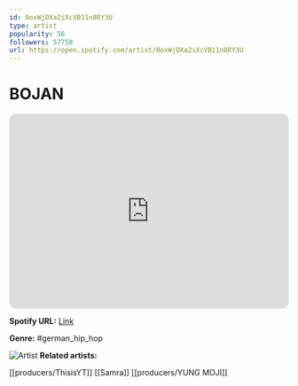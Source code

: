 ```yaml
---
id: 0oxWjDXa2iXcVB11n8RY3U
type: artist
popularity: 56
followers: 57758
url: https://open.spotify.com/artist/0oxWjDXa2iXcVB11n8RY3U
---
```

# BOJAN

<iframe style="border-radius:12px" src="https://open.spotify.com/embed/artist/0oxWjDXa2iXcVB11n8RY3U" width="100%" height="352" frameBorder="0" allowfullscreen="" allow="autoplay; clipboard-write; encrypted-media; fullscreen; picture-in-picture" loading="lazy"></iframe>

**Spotify URL:** [Link](https://open.spotify.com/artist/0oxWjDXa2iXcVB11n8RY3U)

**Genre:**  #german_hip_hop

![Artist](https://i.scdn.co/image/ab6761610000e5eb70ecc3aaeb4fefe46da1ee62)
**Related artists:**

[[producers/ThisisYT]]
[[Samra]]
[[producers/YUNG MOJI]]

